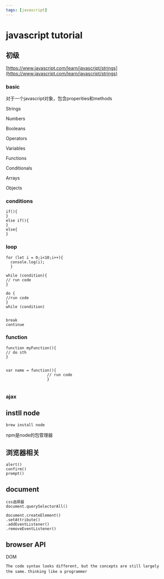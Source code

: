 ```yaml
---
tags: [javascript]
---
```


# javascript tutorial

## 初级

[https://www.javascript.com/learn/javascript/strings](https://www.javascript.com/learn/javascript/strings)

### basic
对于一个javascript对象，包含properities和methods

Strings

Numbers

Booleans

Operators

Variables

Functions

Conditionals

Arrays

Objects

### conditions
```
if(){
}
else if(){
}
else{
}

```

### loop
```
for (let i = 0;i<10;i++){
  console.log(i);
  }

while (condition){
// run code
}

do {
//run code
}
while (condition)


break
continue
```


### function
```
function myFunction(){
// do sth
}


var name = function(){
                  // run code
                  }
                  

```
### ajax


## instll node
`brew install node`

npm是node的包管理器

## 浏览器相关
```
alert()
confirm()
prompt()
```
## document
```
css选择器
document.querySelectorAll()

document.createElement()
.setAttribute()
.addEventListener()
.removeEventListener()

```

## browser API
DOM

`The code syntax looks different, but the concepts are still largely the same.`
`thinking like a programmer`
